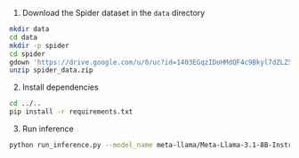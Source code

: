 1. Download the Spider dataset in the `data` directory
```bash
mkdir data
cd data
mkdir -p spider
cd spider
gdown 'https://drive.google.com/u/0/uc?id=1403EGqzIDoHMdQF4c9Bkyl7dZLZ5Wt6J&export=download'
unzip spider_data.zip
```

2. Install dependencies
```bash
cd ../..
pip install -r requirements.txt
```

3. Run inference
```bash
python run_inference.py --model_name meta-llama/Meta-Llama-3.1-8B-Instruct --raw_spider_dir data/spider_data --output_dir results --n_particles 5 --max_tokens 100
```
